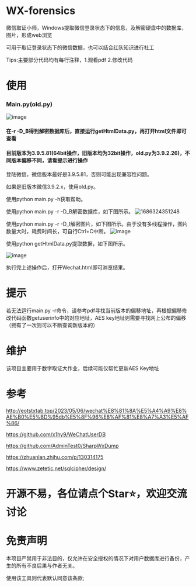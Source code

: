 # WX-forensics
微信取证小师，Windows提取微信登录状态下的信息，及解密硬盘中的数据库，图片，形成web浏览

可用于取证登录状态下的微信数据，也可以结合红队知识进行社工

Tips:主要部分代码均有每行注释，1.观看pdf 2.修改代码


# 使用
### Main.py(old.py)
![image](https://github.com/i-Corner/WX-forensics/assets/80880063/520ab926-7a07-456a-8623-3ce4caebf834)
#### 在-r -D_B得到解密数据库后，直接运行getHtmlData.py，再打开html文件即可查看
#### 目前版本为3.9.5.81(64bit操作，旧版本均为32bit操作，old.py为3.9.2.26)，不同版本偏移不同，请看提示进行操作

登陆微信，微信版本最好是3.9.5.81，否则可能出现兼容性问题。

如果是旧版本微信3.9.2.x，使用old.py。

使用python main.py -h获取帮助。

使用python main.py -r -D_B解密数据库，如下图所示。
![1686324351248](https://github.com/i-Corner/WX-forensics/assets/82853570/de0cc569-d18a-40f6-b145-388be2fd751e)

使用python main.py -r -D_I解密图片，如下图所示。由于没有多线程操作，图片数量大时，耗费时间长，可自行Ctrl+C中断。
![image](https://github.com/i-Corner/WX-forensics/assets/82853570/aae5a0b7-2158-49d5-b8f3-cf0f50f28b6e)

使用python getHtmlData.py提取数据，如下图所示。

![image](https://github.com/i-Corner/WX-forensics/assets/82853570/db907ff3-4645-4f31-82f7-db627522218c)

执行完上述操作后，打开Wechat.html即可浏览结果。

# 提示
若无法运行main.py -r命令，请参考pdf寻找当前版本的偏移地址，再根据偏移修改代码函数getuserinfo中的对应地址，AES key地址则需要寻找网上公布的偏移（拥有了一次则可以不断查询新版本的）

# 维护
该项目主要用于数字取证大作业，后续可能仅帮忙更新AES Key地址

# 参考
http://eotstxtab.top/2023/05/06/wechat%E8%81%8A%E5%A4%A9%E8%AE%B0%E5%BD%95db%E5%8F%96%E8%AF%81%E8%A7%A3%E5%AF%86/

https://github.com/x1hy9/WeChatUserDB

https://github.com/AdminTest0/SharpWxDump

https://zhuanlan.zhihu.com/p/130314175

https://www.zetetic.net/sqlcipher/design/

# 开源不易，各位请点个Star⭐，欢迎交流讨论

# 免责声明
本项目严禁用于非法目的，仅允许在安全授权的情况下对用户数据库进行备份，产生的所有不良后果与作者无关。

使用该工具则代表默认同意该条款;
